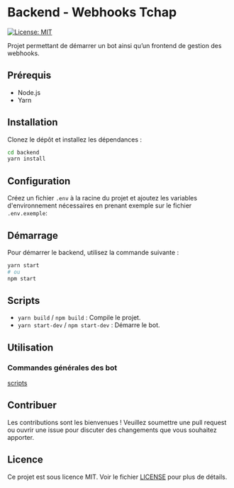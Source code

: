 # Backend - Webhooks Tchap

[![License: MIT](https://img.shields.io/badge/License-MIT-yellow.svg)](https://opensource.org/licenses/MIT)

Projet permettant de démarrer un bot ainsi qu’un frontend de gestion des webhooks.

## Prérequis

- Node.js
- Yarn

## Installation

Clonez le dépôt et installez les dépendances :

```bash
cd backend
yarn install
```

## Configuration

Créez un fichier `.env` à la racine du projet et ajoutez les variables d'environnement nécessaires en prenant exemple sur le fichier `.env.exemple`:


## Démarrage

Pour démarrer le backend, utilisez la commande suivante :

```bash
yarn start
# ou
npm start
```

## Scripts

- `yarn build` / `npm build` : Compile le projet.
- `yarn start-dev` / `npm start-dev` : Démarre le bot.

## Utilisation

### Commandes générales des bot

[scripts](src/bot/common/scripts)

## Contribuer

Les contributions sont les bienvenues ! Veuillez soumettre une pull request ou ouvrir une issue pour discuter des changements que vous souhaitez apporter.

## Licence

Ce projet est sous licence MIT. Voir le fichier [LICENSE](../LICENSE.md) pour plus de détails.
